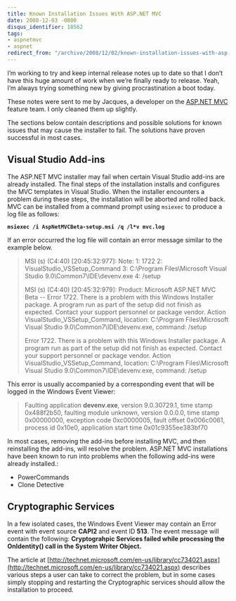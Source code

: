 ```yaml
---
title: Known Installation Issues With ASP.NET MVC
date: 2008-12-03 -0800
disqus_identifier: 18562
tags:
- aspnetmvc
- aspnet
redirect_from: "/archive/2008/12/02/known-installation-issues-with-asp.net-mvc.aspx/"
---
```


I’m working to try and keep internal release notes up to date so that I
don’t have this huge amount of work when we’re finally ready to release.
Yeah, I’m always trying something new by giving procrastination a boot
today.

These notes were sent to me by Jacques, a developer on the [ASP.NET
MVC](http://asp.net/mvc "ASP.NET MVC Website") feature team. I only
cleaned them up slightly.

The sections below contain descriptions and possible solutions for known
issues that may cause the installer to fail. The solutions have proven
successful in most cases.

Visual Studio Add-ins
---------------------

The ASP.NET MVC installer may fail when certain Visual Studio add-ins
are already installed. The final steps of the installation installs and
configures the MVC templates in Visual Studio. When the installer
encounters a problem during these steps, the installation will be
aborted and rolled back. MVC can be installed from a command prompt
using `msiexec` to produce a log file as follows:

**`msiexec /i AspNetMVCBeta-setup.msi /q /l*v mvc.log`**

If an error occurred the log file will contain an error message similar
to the example below.

> MSI (s) (C4:40) [20:45:32:977]: Note: 1: 1722 2:
> VisualStudio\_VSSetup\_Command 3: C:\\Program Files\\Microsoft Visual
> Studio 9.0\\Common7\\IDE\\devenv.exe 4: /setup
>
> MSI (s) (C4:40) [20:45:32:979]: Product: Microsoft ASP.NET MVC Beta --
> Error 1722. There is a problem with this Windows Installer package. A
> program run as part of the setup did not finish as expected. Contact
> your support personnel or package vendor. Action
> VisualStudio\_VSSetup\_Command, location: C:\\Program Files\\Microsoft
> Visual Studio 9.0\\Common7\\IDE\\devenv.exe, command: /setup
>
> Error 1722. There is a problem with this Windows Installer package. A
> program run as part of the setup did not finish as expected. Contact
> your support personnel or package vendor. Action
> VisualStudio\_VSSetup\_Command, location: C:\\Program Files\\Microsoft
> Visual Studio 9.0\\Common7\\IDE\\devenv.exe, command: /setup

This error is usually accompanied by a corresponding event that will be
logged in the Windows Event Viewer:

> Faulting application **devenv.exe**, version 9.0.30729.1, time stamp
> 0x488f2b50, faulting module unknown, version 0.0.0.0, time stamp
> 0x00000000, exception code 0xc0000005, fault offset 0x006c0061,
> process id 0x10e0, application start time 0x01c9355ee383bf70

In most cases, removing the add-ins before installing MVC, and then
reinstalling the add-ins, will resolve the problem. ASP.NET MVC
installations have been known to run into problems when the following
add-ins were already installed.:

-   PowerCommands
-   Clone Detective

Cryptographic Services
----------------------

In a few isolated cases, the Windows Event Viewer may contain an Error
event with event source **CAPI2** and event ID **513**. The event
message will contain the following: **Cryptograhpic Services failed
while processing the OnIdentity() call in the System Writer Object.**

The article at
[http://technet.microsoft.com/en-us/library/cc734021.aspx](http://technet.microsoft.com/en-us/library/cc734021.aspx)
describes various steps a user can take to correct the problem, but in
some cases simply stopping and restarting the Cryptographic services
should allow the installation to proceed.

